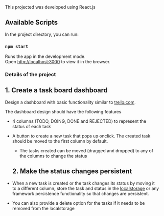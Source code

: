 This projected was developed using React.js

## Available Scripts

In the project directory, you can run:

### `npm start`

Runs the app in the development mode.<br />
Open [http://localhost:3000](http://localhost:3000) to view it in the browser.

### Details of the project

## 1. Create a task board dashboard

Design a dashboard with basic functionality similar to [trello.com](https://trello.com).

The dashboard design should have the following features

* 4 columns (TODO, DOING, DONE and REJECTED) to represent the status of each task

   
* A button to create a new task that pops up onclick. The created task should be moved to the first column by default.


  * The tasks created can be moved (dragged and dropped) to any of the columns to change the status
  ## 2. Make the status changes persistent

* When a new task is created or the task changes its status by moving it to a different column, store the task and status in the [localstorage](https://developer.mozilla.org/en-US/docs/Web/API/Window/localStorage) or any framework persistence functionality so that changes are persistent. 

* You can also provide a delete option for the tasks if it needs to be removed from the localstorage
